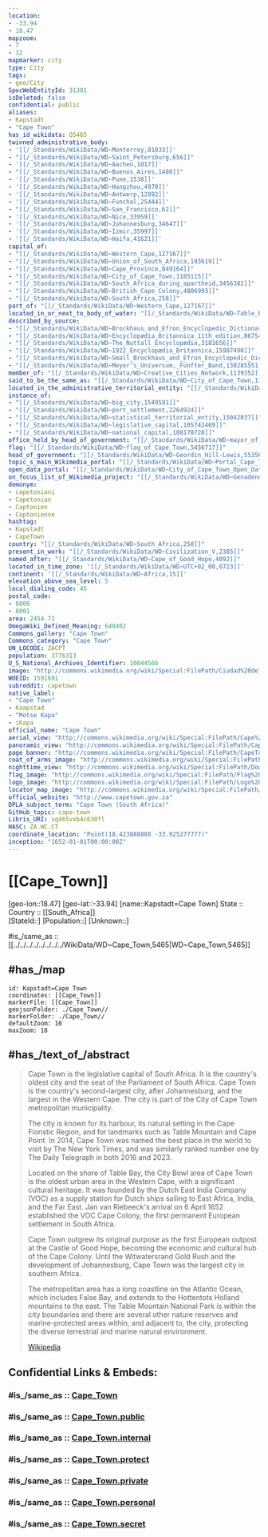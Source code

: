 ```yaml
---
location:
- -33.94
- 18.47
mapzoom:
- 7
- 12
mapmarker: city
type: City
tags:
- geo/City
SpocWebEntityId: 31301
isDeleted: false
confidential: public
aliases:
- Kapstadt
- "Cape Town"
has_id_wikidata: Q5465
twinned_administrative_body:
- '[[/_Standards/WikiData/WD~Monterrey,81033]]'
- "[[/_Standards/WikiData/WD~Saint_Petersburg,656]]"
- '[[/_Standards/WikiData/WD~Aachen,1017]]'
- "[[/_Standards/WikiData/WD~Buenos_Aires,1486]]"
- '[[/_Standards/WikiData/WD~Pune,1538]]'
- '[[/_Standards/WikiData/WD~Hangzhou,4970]]'
- '[[/_Standards/WikiData/WD~Antwerp,12892]]'
- '[[/_Standards/WikiData/WD~Funchal,25444]]'
- "[[/_Standards/WikiData/WD~San_Francisco,62]]"
- '[[/_Standards/WikiData/WD~Nice,33959]]'
- '[[/_Standards/WikiData/WD~Johannesburg,34647]]'
- '[[/_Standards/WikiData/WD~İzmir,35997]]'
- '[[/_Standards/WikiData/WD~Haifa,41621]]'
capital_of:
- "[[/_Standards/WikiData/WD~Western_Cape,127167]]"
- "[[/_Standards/WikiData/WD~Union_of_South_Africa,193619]]"
- "[[/_Standards/WikiData/WD~Cape_Province,849164]]"
- "[[/_Standards/WikiData/WD~City_of_Cape_Town,1185115]]"
- "[[/_Standards/WikiData/WD~South_Africa_during_apartheid,3456382]]"
- "[[/_Standards/WikiData/WD~British_Cape_Colony,4806993]]"
- "[[/_Standards/WikiData/WD~South_Africa,258]]"
part_of: "[[/_Standards/WikiData/WD~Western_Cape,127167]]"
located_in_or_next_to_body_of_water: "[[/_Standards/WikiData/WD~Table_Bay,531909]]"
described_by_source:
- "[[/_Standards/WikiData/WD~Brockhaus_and_Efron_Encyclopedic_Dictionary,602358]]"
- "[[/_Standards/WikiData/WD~Encyclopædia_Britannica_11th_edition,867541]]"
- "[[/_Standards/WikiData/WD~The_Nuttall_Encyclopædia,3181656]]"
- "[[/_Standards/WikiData/WD~1922_Encyclopædia_Britannica,15987490]]"
- "[[/_Standards/WikiData/WD~Small_Brockhaus_and_Efron_Encyclopedic_Dictionary,19180675]]"
- "[[/_Standards/WikiData/WD~Meyer’s_Universum,_Fünfter_Band,130285551]]"
member_of: "[[/_Standards/WikiData/WD~Creative_Cities_Network,1139352]]"
said_to_be_the_same_as: "[[/_Standards/WikiData/WD~City_of_Cape_Town,1185115]]"
located_in_the_administrative_territorial_entity: "[[/_Standards/WikiData/WD~City_of_Cape_Town,1185115]]"
instance_of:
- "[[/_Standards/WikiData/WD~big_city,1549591]]"
- "[[/_Standards/WikiData/WD~port_settlement,2264924]]"
- "[[/_Standards/WikiData/WD~statistical_territorial_entity,15042037]]"
- "[[/_Standards/WikiData/WD~legislative_capital,105742469]]"
- "[[/_Standards/WikiData/WD~national_capital,108178728]]"
office_held_by_head_of_government: "[[/_Standards/WikiData/WD~mayor_of_Cape_Town,3278456]]"
flag: "[[/_Standards/WikiData/WD~flag_of_Cape_Town,5456717]]"
head_of_government: "[[/_Standards/WikiData/WD~Geordin_Hill-Lewis,5535621]]"
topic_s_main_Wikimedia_portal: "[[/_Standards/WikiData/WD~Portal_Cape_Town,18758741]]"
open_data_portal: "[[/_Standards/WikiData/WD~City_of_Cape_Town_Open_Data_Portal,97143576]]"
on_focus_list_of_Wikimedia_project: "[[/_Standards/WikiData/WD~Genadendal_Music_Archive,128903909]]"
demonym:
- capetoniani
- Capetonian
- Captonien
- Captonienne
hashtag:
- Kapstadt
- CapeTown
country: "[[/_Standards/WikiData/WD~South_Africa,258]]"
present_in_work: "[[/_Standards/WikiData/WD~Civilization_V,2385]]"
named_after: "[[/_Standards/WikiData/WD~Cape_of_Good_Hope,4092]]"
located_in_time_zone: '[[/_Standards/WikiData/WD~UTC+02_00,6723]]'
continent: '[[/_Standards/WikiData/WD~Africa,15]]'
elevation_above_sea_level: 5
local_dialing_code: 45
postal_code:
- 8000
- 8001
area: 2454.72
OmegaWiki_Defined_Meaning: 640402
Commons_gallery: "Cape Town"
Commons_category: "Cape Town"
UN_LOCODE: ZACPT
population: 3776313
U_S_National_Archives_Identifier: 10044566
image: "http://commons.wikimedia.org/wiki/Special:FilePath/Ciudad%20del%20Cabo%20desde%20Cabeza%20de%20Le%C3%B3n%2C%20Sud%C3%A1frica%2C%202018-07-22%2C%20DD%2034.jpg"
WOEID: 1591691
subreddit: capetown
native_label:
- "Cape Town"
- Kaapstad
- "Motse Kapa"
- iKapa
official_name: "Cape Town"
aerial_view: "http://commons.wikimedia.org/wiki/Special:FilePath/Cape%20Town%20-%20Planet%20Imagery.jpg"
panoramic_view: "http://commons.wikimedia.org/wiki/Special:FilePath/Cape%20Town%20CBD%20TblMnt.jpg"
page_banner: "http://commons.wikimedia.org/wiki/Special:FilePath/CapeTownPanoramaFromTableMountain%20banner.jpg"
coat_of_arms_image: "http://commons.wikimedia.org/wiki/Special:FilePath/Coat%20of%20arms%20of%20Cape%20Town%2C%20South%20Africa.png"
nighttime_view: "http://commons.wikimedia.org/wiki/Special:FilePath/Downtown%20Cape%20Town%20at%20night%20from%20roof%20of%20Strand%20South%20hotel.jpg"
flag_image: "http://commons.wikimedia.org/wiki/Special:FilePath/Flag%20of%20Cape%20Town%2C%20South%20Africa.svg"
logo_image: "http://commons.wikimedia.org/wiki/Special:FilePath/Logo%20of%20Cape%20Town%2C%20South%20Africa.svg"
locator_map_image: "http://commons.wikimedia.org/wiki/Special:FilePath/South%20Africa%20Districts%20showing%20Cape%20Town.png"
official_website: "http://www.capetown.gov.za"
DPLA_subject_term: "Cape Town (South Africa)"
GitHub_topic: cape-town
Libris_URI: sq465vxb4c630fl
HASC: ZA.WC.CT
coordinate_location: "Point(18.423888888 -33.925277777)"
inception: "1652-01-01T00:00:00Z"
---
```


# [[Cape_Town]] 

 [geo-lon::18.47] 
[geo-lat::-33.94] 
[name::Kapstadt=Cape Town] 
State ::  
Country :: [[South_Africa]]  
[StateId::] 
[Population::] 
[Unknown::] 

#is_/same_as :: [[../../../../../../../../WikiData/WD~Cape_Town,5465|WD~Cape_Town,5465]] 

## #has_/map 

```leaflet
id: Kapstadt=Cape Town
coordinates: [[Cape_Town]] 
markerFile: [[Cape_Town]] 
geojsonFolder: ./Cape_Town//
markerFolder: ./Cape_Town//
defaultZoom: 10 
maxZoom: 18
```

## #has_/text_of_/abstract

> Cape Town is the legislative capital of South Africa. It is the country's oldest city and the seat of the Parliament of South Africa. Cape Town is the country's second-largest city, after Johannesburg, and the largest in the Western Cape. The city is part of the City of Cape Town metropolitan municipality.
>
> The city is known for its harbour, its natural setting in the Cape Floristic Region, and for landmarks such as Table Mountain and Cape Point. In 2014, Cape Town was named the best place in the world to visit by The New York Times, and was similarly ranked number one by The Daily Telegraph in both 2016 and 2023.
>
> Located on the shore of Table Bay, the City Bowl area of Cape Town is the oldest urban area in the Western Cape, with a significant cultural heritage. It was founded by the Dutch East India Company (VOC) as a supply station for Dutch ships sailing to East Africa, India, and the Far East. Jan van Riebeeck's arrival on 6 April 1652 established the VOC Cape Colony, the first permanent European settlement in South Africa. 
>
> Cape Town outgrew its original purpose as the first European outpost at the Castle of Good Hope, becoming the economic and cultural hub of the Cape Colony. Until the Witwatersrand Gold Rush and the development of Johannesburg, Cape Town was the largest city in southern Africa.
>
> The metropolitan area has a long coastline on the Atlantic Ocean, which includes False Bay, and extends to the Hottentots Holland mountains to the east. The Table Mountain National Park is within the city boundaries and there are several other nature reserves and marine-protected areas within, and adjacent to, the city, protecting the diverse terrestrial and marine natural environment.
>
> [Wikipedia](https://en.wikipedia.org/wiki/Cape%20Town) 


## Confidential Links & Embeds: 

### #is_/same_as :: [Cape_Town](/_Standards/Earth/Continent/Africa/Africa~South/South_Africa/provinces~South_Africa/Cape~West/counties~Western_Cape/Cape_Town.md) 

### #is_/same_as :: [Cape_Town.public](/_public/Earth/Continent/Africa/Africa~South/South_Africa/provinces~South_Africa/Cape~West/counties~Western_Cape/Cape_Town.public.md) 

### #is_/same_as :: [Cape_Town.internal](/_internal/Earth/Continent/Africa/Africa~South/South_Africa/provinces~South_Africa/Cape~West/counties~Western_Cape/Cape_Town.internal.md) 

### #is_/same_as :: [Cape_Town.protect](/_protect/Earth/Continent/Africa/Africa~South/South_Africa/provinces~South_Africa/Cape~West/counties~Western_Cape/Cape_Town.protect.md) 

### #is_/same_as :: [Cape_Town.private](/_private/Earth/Continent/Africa/Africa~South/South_Africa/provinces~South_Africa/Cape~West/counties~Western_Cape/Cape_Town.private.md) 

### #is_/same_as :: [Cape_Town.personal](/_personal/Earth/Continent/Africa/Africa~South/South_Africa/provinces~South_Africa/Cape~West/counties~Western_Cape/Cape_Town.personal.md) 

### #is_/same_as :: [Cape_Town.secret](/_secret/Earth/Continent/Africa/Africa~South/South_Africa/provinces~South_Africa/Cape~West/counties~Western_Cape/Cape_Town.secret.md)

